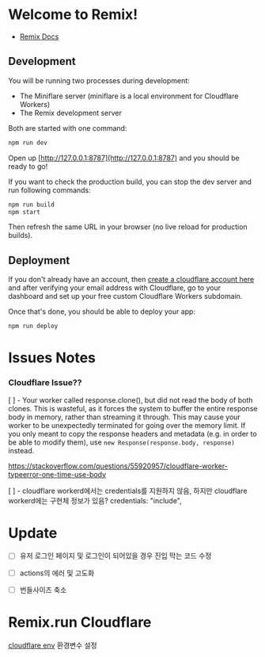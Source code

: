 # Welcome to Remix!

- [Remix Docs](https://remix.run/docs)

## Development

You will be running two processes during development:

- The Miniflare server (miniflare is a local environment for Cloudflare Workers)
- The Remix development server

Both are started with one command:

```sh
npm run dev
```

Open up [http://127.0.0.1:8787](http://127.0.0.1:8787) and you should be ready to go!

If you want to check the production build, you can stop the dev server and run following commands:

```sh
npm run build
npm start
```

Then refresh the same URL in your browser (no live reload for production builds).

## Deployment

If you don't already have an account, then [create a cloudflare account here](https://dash.cloudflare.com/sign-up) and after verifying your email address with Cloudflare, go to your dashboard and set up your free custom Cloudflare Workers subdomain.

Once that's done, you should be able to deploy your app:

```sh
npm run deploy
```

# Issues Notes

### Cloudflare Issue??

[ ] - Your worker called response.clone(), but did not read the body of both clones. This is wasteful, as it forces the system to buffer the entire response body in memory, rather than streaming it through. This may cause your worker to be unexpectedly terminated for going over the memory limit. If you only meant to copy the response headers and metadata (e.g. in order to be able to modify them), use `new Response(response.body, response)` instead.

 https://stackoverflow.com/questions/55920957/cloudflare-worker-typeerror-one-time-use-body

[ ] - cloudflare workerd에서는 credentials를 지원하지 않음, 하지만 cloudflare workerd에는 구현체 정보가 있음? credentials: "include", 


# Update 

 - [ ] 유저 로그인 페이지 및 로그인이 되어있을 경우 진입 막는 코드 수정

 - [ ] actions의 에러 및 고도화

 - [ ] 번들사이즈 축소

# Remix.run Cloudflare 

[cloudflare env](https://developers.cloudflare.com/workers/platform/environment-variables/) 환경변수 설정